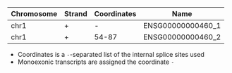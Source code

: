 |Chromosome|Strand|Coordinates|Name|
|---|---|---|---|
|chr1|+|-|ENSG00000000460_1|
|chr1|+|54-87|ENSG00000000460_2|

* Coordinates is a `-`-separated list of the internal splice sites used
* Monoexonic transcripts are assigned the coordinate `-`
